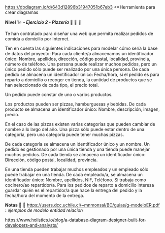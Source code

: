 https://dbdiagram.io/d/643d12896b31947051b67eb3 <=Herramienta para crear diagramas

**Nivel 1**:star:
***- Ejercicio 2 - Pizzería*** :pizza: :pizza: :pizza:
 
Te han contratado para diseñar una web que permita realizar pedidos de comida a domicilio por Internet.

Ten en cuenta las siguientes indicaciones para modelar cómo sería la base de datos del proyecto:
Para cada cliente/a almacenamos un identificador único: Nombre, apellidos, dirección, código postal, localidad, provincia, número de teléfono.
Una persona puede realizar muchos pedidos, pero un único pedido sólo puede ser realizado por una única persona. De cada pedido se almacena un identificador único: Fecha/hora, si el pedido es para reparto a domicilio o recoger en tienda, la cantidad de productos que se han seleccionado de cada tipo, el precio total.

Un pedido puede constar de uno o varios productos.


Los productos pueden ser pizzas, hamburguesas y bebidas. De cada producto se almacena un identificador único: Nombre, descripción, imagen, precio.

En el caso de las pizzas existen varias categorías que pueden cambiar de nombre a lo largo del año. Una pizza sólo puede estar dentro de una categoría, pero una categoría puede tener muchas pizzas.


De cada categoría se almacena un identificador único y un nombre. Un pedido es gestionado por una única tienda y una tienda puede manejar muchos pedidos. De cada tienda se almacena un identificador único: Dirección, código postal, localidad, provincia.

En una tienda pueden trabajar muchos empleados y un empleado sólo puede trabajar en una tienda. De cada empleado/a, se almacena un identificador único: Nombre, apellidos, NIF, Teléfono.
Si trabaja como cocinero/ao repartidor/a. Para los pedidos de reparto a domicilio interesa guardar quién es el repartidor/a que hace la entrega del pedido y la fecha/hora del momento de la entrega.

**Notas** :notebook_with_decorative_cover: :notebook_with_decorative_cover:
https://users.dcc.uchile.cl/~mnmonsal/BD/guias/g-modeloER.pdf : *ejemplos de modelo entidad relacion*

https://www.holistics.io/blog/a-database-diagram-designer-built-for-developers-and-analysts/